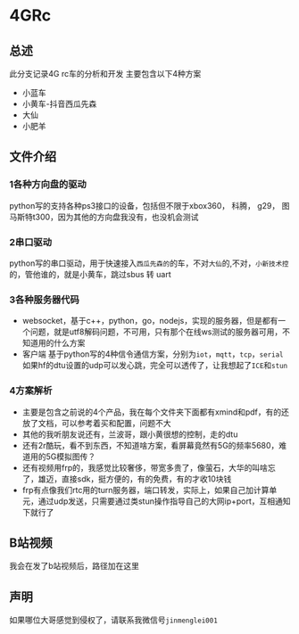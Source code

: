 # 4GRc
## 总述
此分支记录4G rc车的分析和开发
主要包含以下4种方案
- 小蓝车
- 小黄车-抖音西瓜先森
- 大仙
- 小肥羊

## 文件介绍
### 1各种方向盘的驱动
python写的支持各种ps3接口的设备，包括但不限于xbox360， 科腾， g29， 图马斯特t300，因为其他的方向盘我没有，也没机会测试

### 2串口驱动
python写的串口驱动，用于快速接入`西瓜先森的`的车，不对`大仙`的,不对，`小新技术控`的，管他谁的，就是小黄车，跳过sbus 转 uart

### 3各种服务器代码
- websocket，基于c++，python，go，nodejs，实现的服务器，但是都有一个问题，就是utf8解码问题，不可用，只有那个在线ws测试的服务器可用，不知道用的什么方案
- 客户端 基于python写的4种信令通信方案，分别为`iot`，`mqtt`，`tcp`，`serial`
如果hf的dtu设置的udp可以发心跳，完全可以透传了，让我想起了`ICE`和`stun`

### 4方案解析
- 主要是包含之前说的4个产品，我在每个文件夹下面都有xmind和pdf，有的还放了文档，可以参考着买和配置，问题不大
- 其他的我听朋友说还有，兰波哥，跟小黄很想的控制，走的dtu
- 还有2r酷玩，看不到东西，不知道啥方案，看屏幕竟然有5G的频率5680，难道用的5G模拟图传？
- 还有视频用frp的，我感觉比较奢侈，带宽多贵了，像萤石，大华的叫啥忘了，雄迈，直接sdk，挺方便的，有的免费，有的才收10块钱
- frp有点像我们rtc用的turn服务器，端口转发，实际上，如果自己加计算单元，通过udp发送，只需要通过类stun操作指导自己的大网ip+port，互相通知下就行了

## B站视频
我会在发了b站视频后，路径加在这里

## 声明
如果哪位大哥感觉到侵权了，请联系我微信号`jinmenglei001`


